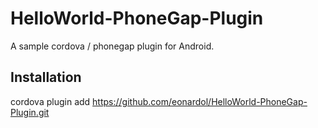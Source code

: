 HelloWorld-PhoneGap-Plugin
==========================

A sample cordova / phonegap plugin for Android.

## Installation

  cordova plugin add https://github.com/eonardol/HelloWorld-PhoneGap-Plugin.git
